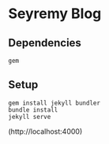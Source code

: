 # Seyremy Blog

## Dependencies
`gem`

## Setup
`gem install jekyll bundler`  
`bundle install`  
`jekyll serve`  

(http://localhost:4000)

